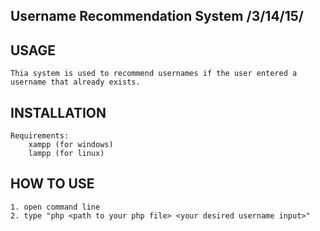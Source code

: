 Username Recommendation System /3/14/15/
-------------------------------------------------------------------------------------------------------



USAGE
-------------------------------------------------------------------------------------------------------
	Thia system is used to recommend usernames if the user entered a username that already exists.


INSTALLATION
-------------------------------------------------------------------------------------------------------
	Requirements:
		xampp (for windows)
		lampp (for linux)


HOW TO USE
-------------------------------------------------------------------------------------------------------
	1. open command line
	2. type "php <path to your php file> <your desired username input>"
